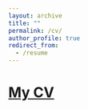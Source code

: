 ```yaml
---
layout: archive
title: ""
permalink: /cv/
author_profile: true
redirect_from:
  - /resume
---
```


# [My CV](../files/My_CV.pdf)
